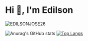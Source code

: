 <h1 align="left">Hi 👋, I'm Edilson</h1>
<p align="left"> <img src="https://komarev.com/ghpvc/?username=EDILSONJOSE26" alt="EDILSONJOSE26" /> </p>

![Anurag's GitHub stats](https://github-readme-stats.vercel.app/api?username=EDILSONJOSE26&show_icons=true&theme=blue_navy)
[![Top Langs](https://github-readme-stats.vercel.app/api/top-langs/?username=anuraghazra&layout=donut)](https://github.com/anuraghazra/github-readme-stats)
</div>
